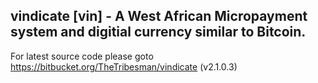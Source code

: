 ## vindicate [vin] - A West African Micropayment system and digitial currency similar to Bitcoin.

For latest source code please goto https://bitbucket.org/TheTribesman/vindicate (v2.1.0.3)
